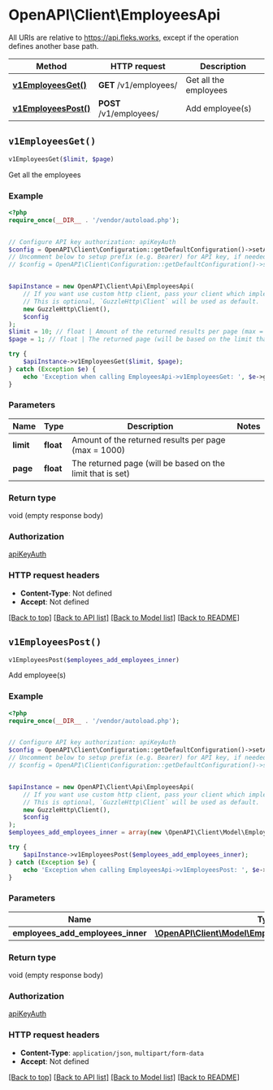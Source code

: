 # OpenAPI\Client\EmployeesApi

All URIs are relative to https://api.fleks.works, except if the operation defines another base path.

| Method | HTTP request | Description |
| ------------- | ------------- | ------------- |
| [**v1EmployeesGet()**](EmployeesApi.md#v1EmployeesGet) | **GET** /v1/employees/ | Get all the employees |
| [**v1EmployeesPost()**](EmployeesApi.md#v1EmployeesPost) | **POST** /v1/employees/ | Add employee(s) |


## `v1EmployeesGet()`

```php
v1EmployeesGet($limit, $page)
```

Get all the employees



### Example

```php
<?php
require_once(__DIR__ . '/vendor/autoload.php');


// Configure API key authorization: apiKeyAuth
$config = OpenAPI\Client\Configuration::getDefaultConfiguration()->setApiKey('X-API-KEY', 'YOUR_API_KEY');
// Uncomment below to setup prefix (e.g. Bearer) for API key, if needed
// $config = OpenAPI\Client\Configuration::getDefaultConfiguration()->setApiKeyPrefix('X-API-KEY', 'Bearer');


$apiInstance = new OpenAPI\Client\Api\EmployeesApi(
    // If you want use custom http client, pass your client which implements `GuzzleHttp\ClientInterface`.
    // This is optional, `GuzzleHttp\Client` will be used as default.
    new GuzzleHttp\Client(),
    $config
);
$limit = 10; // float | Amount of the returned results per page (max = 1000)
$page = 1; // float | The returned page (will be based on the limit that is set)

try {
    $apiInstance->v1EmployeesGet($limit, $page);
} catch (Exception $e) {
    echo 'Exception when calling EmployeesApi->v1EmployeesGet: ', $e->getMessage(), PHP_EOL;
}
```

### Parameters

| Name | Type | Description  | Notes |
| ------------- | ------------- | ------------- | ------------- |
| **limit** | **float**| Amount of the returned results per page (max &#x3D; 1000) | |
| **page** | **float**| The returned page (will be based on the limit that is set) | |

### Return type

void (empty response body)

### Authorization

[apiKeyAuth](../../README.md#apiKeyAuth)

### HTTP request headers

- **Content-Type**: Not defined
- **Accept**: Not defined

[[Back to top]](#) [[Back to API list]](../../README.md#endpoints)
[[Back to Model list]](../../README.md#models)
[[Back to README]](../../README.md)

## `v1EmployeesPost()`

```php
v1EmployeesPost($employees_add_employees_inner)
```

Add employee(s)



### Example

```php
<?php
require_once(__DIR__ . '/vendor/autoload.php');


// Configure API key authorization: apiKeyAuth
$config = OpenAPI\Client\Configuration::getDefaultConfiguration()->setApiKey('X-API-KEY', 'YOUR_API_KEY');
// Uncomment below to setup prefix (e.g. Bearer) for API key, if needed
// $config = OpenAPI\Client\Configuration::getDefaultConfiguration()->setApiKeyPrefix('X-API-KEY', 'Bearer');


$apiInstance = new OpenAPI\Client\Api\EmployeesApi(
    // If you want use custom http client, pass your client which implements `GuzzleHttp\ClientInterface`.
    // This is optional, `GuzzleHttp\Client` will be used as default.
    new GuzzleHttp\Client(),
    $config
);
$employees_add_employees_inner = array(new \OpenAPI\Client\Model\EmployeesAddEmployeesInner()); // \OpenAPI\Client\Model\EmployeesAddEmployeesInner[]

try {
    $apiInstance->v1EmployeesPost($employees_add_employees_inner);
} catch (Exception $e) {
    echo 'Exception when calling EmployeesApi->v1EmployeesPost: ', $e->getMessage(), PHP_EOL;
}
```

### Parameters

| Name | Type | Description  | Notes |
| ------------- | ------------- | ------------- | ------------- |
| **employees_add_employees_inner** | [**\OpenAPI\Client\Model\EmployeesAddEmployeesInner[]**](../Model/EmployeesAddEmployeesInner.md)|  | |

### Return type

void (empty response body)

### Authorization

[apiKeyAuth](../../README.md#apiKeyAuth)

### HTTP request headers

- **Content-Type**: `application/json`, `multipart/form-data`
- **Accept**: Not defined

[[Back to top]](#) [[Back to API list]](../../README.md#endpoints)
[[Back to Model list]](../../README.md#models)
[[Back to README]](../../README.md)
